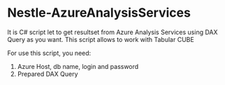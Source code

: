 # Nestle-AzureAnalysisServices
It is C# script let to get resultset from Azure Analysis Services using DAX Query as you want.
This script allows to work with Tabular CUBE 

For use this script, you need:

1. Azure Host, db name, login and password 
2. Prepared DAX Query
